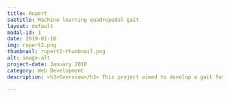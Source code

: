 ```yaml
---
title: Rupert
subtitle: Machine learning quadrupedal gait
layout: default
modal-id: 1
date: 2019-01-18
img: rupert2.png
thumbnail: rupert2-thumbnail.png
alt: image-alt
project-date: January 2018
category: Web Development
description: <h3>Overview</h3> This project aimed to develop a gait for a quadrupedal robot with the use of machine learning. In particular a robot model was created in gazebo and evolutionary algorithms were used to develop a gait. The gait developed is then inteded to be put onto a 3d printed robot of the same shape and size. The motivation for this project was to see if a gait could be developed for a robot without delving into the inverse kinematics and other mathematical models of the system, as such the algorithm only has control over evolving the positions of the servo motors in the joints of the robot. <br> <br> This project is still being developed. <h3>Gazebo and ROS</h3>This project makes use of gazebo for the simulation of the robot and its gait evolution. Gazebo is used in conjunction with ROS to spawn a robot, control its joints and receive information about how the model performed in gazebo. This involves the use of plugins to control the model and reading topics to determine how the model is performing in the simulation<h3>Hardware</h3>The hardware part of this project is still in progress. this will involve the implementation of the gait onto a 3D printed version of the robot, running off a raspberry pi zero. The 3D printed model is actuated with 12 servo motors<br><br> <h3>Algorithms</h3> This project makes use of hand written evolutionary algorithms to develop the gait of the robot. Multiple variations of 'genetic encodings' and fitness functions have been explored to determine which combination produces the best gait in terns of speed and stability. A further goal of this project would be to try reinforcement learning algorithms on the framework that has been set up for simulation and machine learning <br><br> Two different genetic encodings were used:<br> The first encoding was a list of joint angles for all the joints combined. This encoding took the form of: [hip1 angle at t0, hip2 angle at t0, .... ankle3 angle at t0, ankle4 angle at t0, hip0 angle at t1 ...] <br> The second encoding a list of joint angles for a single leg and a list of phases to offset the angles for the other legs. This encoding took the form of: [hip angle at t0, knee angle at t0, ankle angle at t0, hip angle at t1, knee angle at t1 ...] and [offset for leg 2, offset for leg 3, offset for leg 4] <br> As with other evolutionary algorithms this algorithm makes use of mutations, mating between the survivng members of the population and culling of the weak portion of the population at each generation. <br><br>To see more you can visit <a href="https://github.com/robo-jordo/quadruped_ml_gait">Quadrupedal ML gait</a>

---
```

